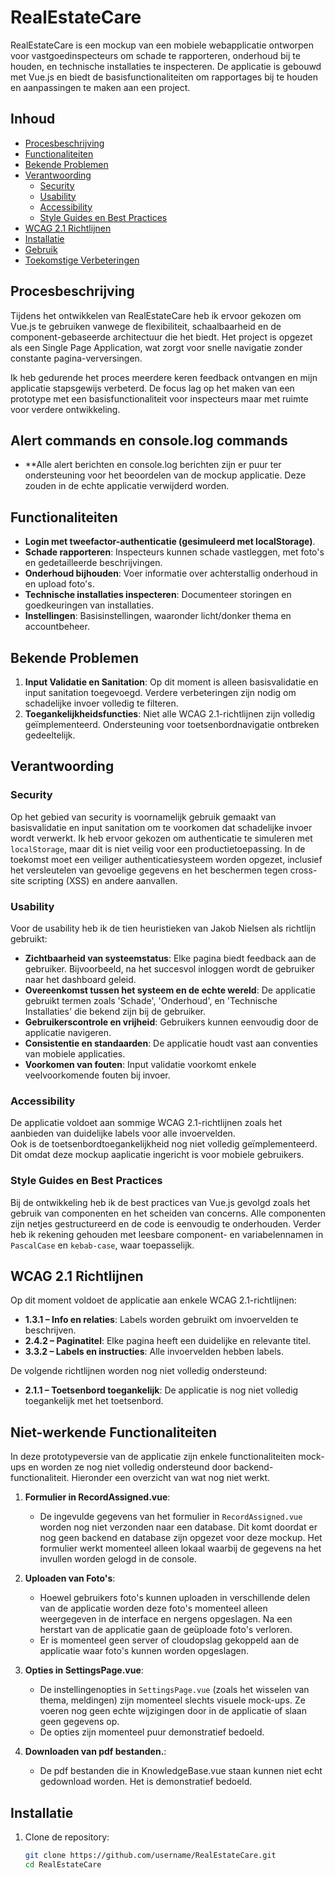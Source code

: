 # RealEstateCare

RealEstateCare is een mockup van een mobiele webapplicatie ontworpen voor vastgoedinspecteurs om schade te rapporteren, 
onderhoud bij te houden, en technische installaties te inspecteren. De applicatie is gebouwd met Vue.js en biedt de 
basisfunctionaliteiten om rapportages bij te houden en aanpassingen te maken aan een project.

## Inhoud

- [Procesbeschrijving](#procesbeschrijving)
- [Functionaliteiten](#functionaliteiten)
- [Bekende Problemen](#bekende-problemen)
- [Verantwoording](#verantwoording)
  - [Security](#security)
  - [Usability](#usability)
  - [Accessibility](#accessibility)
  - [Style Guides en Best Practices](#style-guides-en-best-practices)
- [WCAG 2.1 Richtlijnen](#wcag-21-richtlijnen)
- [Installatie](#installatie)
- [Gebruik](#gebruik)
- [Toekomstige Verbeteringen](#toekomstige-verbeteringen)

## Procesbeschrijving

Tijdens het ontwikkelen van RealEstateCare heb ik ervoor gekozen om Vue.js te gebruiken vanwege de flexibiliteit, 
schaalbaarheid en de component-gebaseerde architectuur die het biedt. Het project is opgezet als een Single Page Application, 
wat zorgt voor snelle navigatie zonder constante pagina-verversingen. 

Ik heb gedurende het proces meerdere keren feedback ontvangen en mijn applicatie stapsgewijs verbeterd. De focus lag op het maken van een 
prototype met een basisfunctionaliteit voor inspecteurs maar met ruimte voor verdere ontwikkeling.

## Alert commands en console.log commands
- **Alle alert berichten en console.log berichten zijn er puur ter ondersteuning voor het beoordelen van de mockup applicatie. Deze zouden in de echte applicatie verwijderd worden.

## Functionaliteiten

- **Login met tweefactor-authenticatie (gesimuleerd met localStorage)**.
- **Schade rapporteren**: Inspecteurs kunnen schade vastleggen, met foto's en gedetailleerde beschrijvingen.
- **Onderhoud bijhouden**: Voer informatie over achterstallig onderhoud in en upload foto's.
- **Technische installaties inspecteren**: Documenteer storingen en goedkeuringen van installaties.
- **Instellingen**: Basisinstellingen, waaronder licht/donker thema en accountbeheer.

## Bekende Problemen

1. **Input Validatie en Sanitation**: Op dit moment is alleen basisvalidatie en input sanitation toegevoegd. Verdere verbeteringen zijn nodig om schadelijke invoer volledig te filteren.
2. **Toegankelijkheidsfuncties**: Niet alle WCAG 2.1-richtlijnen zijn volledig geïmplementeerd. Ondersteuning voor toetsenbordnavigatie ontbreken gedeeltelijk.


## Verantwoording

### Security
Op het gebied van security is voornamelijk gebruik gemaakt van basisvalidatie en input sanitation om te voorkomen dat schadelijke invoer wordt verwerkt. 
Ik heb ervoor gekozen om authenticatie te simuleren met `localStorage`, maar dit is niet veilig voor een productietoepassing. In de toekomst moet een veiliger authenticatiesysteem worden opgezet, 
inclusief het versleutelen van gevoelige gegevens en het beschermen tegen cross-site scripting (XSS) en andere aanvallen.

### Usability
Voor de usability heb ik de tien heuristieken van Jakob Nielsen als richtlijn gebruikt:
- **Zichtbaarheid van systeemstatus**: Elke pagina biedt feedback aan de gebruiker. Bijvoorbeeld, na het succesvol inloggen wordt de gebruiker naar het dashboard geleid.
- **Overeenkomst tussen het systeem en de echte wereld**: De applicatie gebruikt termen zoals 'Schade', 'Onderhoud', en 'Technische Installaties' die bekend zijn bij de gebruiker.
- **Gebruikerscontrole en vrijheid**: Gebruikers kunnen eenvoudig door de applicatie navigeren.
- **Consistentie en standaarden**: De applicatie houdt vast aan conventies van mobiele applicaties.
- **Voorkomen van fouten**: Input validatie voorkomt enkele veelvoorkomende fouten bij invoer.

### Accessibility
De applicatie voldoet aan sommige WCAG 2.1-richtlijnen zoals het aanbieden van duidelijke labels voor alle invoervelden.  
Ook is de toetsenbordtoegankelijkheid nog niet volledig geïmplementeerd. Dit omdat deze mockup aaplicatie ingericht is voor mobiele gebruikers.

### Style Guides en Best Practices
Bij de ontwikkeling heb ik de best practices van Vue.js gevolgd zoals het gebruik van componenten en het scheiden van concerns. 
Alle componenten zijn netjes gestructureerd en de code is eenvoudig te onderhouden. Verder heb ik rekening gehouden met leesbare 
component- en variabelennamen in `PascalCase` en `kebab-case`, waar toepasselijk.

## WCAG 2.1 Richtlijnen

Op dit moment voldoet de applicatie aan enkele WCAG 2.1-richtlijnen:

- **1.3.1 – Info en relaties**: Labels worden gebruikt om invoervelden te beschrijven.
- **2.4.2 – Paginatitel**: Elke pagina heeft een duidelijke en relevante titel.
- **3.3.2 – Labels en instructies**: Alle invoervelden hebben labels.

De volgende richtlijnen worden nog niet volledig ondersteund:

- **2.1.1 – Toetsenbord toegankelijk**: De applicatie is nog niet volledig toegankelijk met het toetsenbord.

## Niet-werkende Functionaliteiten
In deze prototypeversie van de applicatie zijn enkele functionaliteiten mock-ups en worden ze nog niet volledig ondersteund door backend-functionaliteit. Hieronder een overzicht van wat nog niet werkt.

1. **Formulier in RecordAssigned.vue**:
   - De ingevulde gegevens van het formulier in `RecordAssigned.vue` worden nog niet verzonden naar een database. Dit komt doordat er nog geen backend en database zijn opgezet voor deze mockup. Het formulier werkt momenteel alleen lokaal waarbij de gegevens na het invullen worden gelogd in de console.

2. **Uploaden van Foto's**:
   - Hoewel gebruikers foto's kunnen uploaden in verschillende delen van de applicatie worden deze foto's momenteel alleen weergegeven in de interface en nergens opgeslagen. Na een herstart van de applicatie gaan de geüploade foto's verloren.
   - Er is momenteel geen server of cloudopslag gekoppeld aan de applicatie waar foto's kunnen worden opgeslagen.

3. **Opties in SettingsPage.vue**:
   - De instellingenopties in `SettingsPage.vue` (zoals het wisselen van thema, meldingen) zijn momenteel slechts visuele mock-ups. Ze voeren nog geen echte wijzigingen door in de applicatie of slaan geen gegevens op.
   - De opties zijn momenteel puur demonstratief bedoeld. 

4. **Downloaden van pdf bestanden.**:
   - De pdf bestanden die in KnowledgeBase.vue staan kunnen niet echt gedownload worden. Het is demonstratief bedoeld. 

## Installatie

1. Clone de repository:
   ```bash
   git clone https://github.com/username/RealEstateCare.git
   cd RealEstateCare
